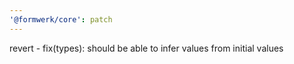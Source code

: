 ```yaml
---
'@formwerk/core': patch
---
```


revert - fix(types): should be able to infer values from initial values
